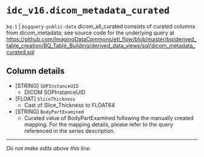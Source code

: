 # `idc_v16.dicom_metadata_curated`
`bq-1` | `bigquery-public-data`
dicom_all_curated consists of curated columns from dicom_metadata; see source code for the underlying query at https://github.com/ImagingDataCommons/etl_flow/blob/master/bq/derived_table_creation/BQ_Table_Building/derived_data_views/sql/dicom_metadata_curated.sql

## Column details
* [STRING]    `SOPInstanceUID`
  - DICOM SOPInstanceUID
* [FLOAT]     `SliceThickness`
  - Cast of Slice_Thickness to FLOAT64
* [STRING]    `BodyPartExamined`
  - Curated value of BodyPartExamined following the manually created mapping. For the mapping details, please refer to the query referenced in the series description.

-------------------------------------------------------------------------------
*Do not make edits above this line.*
